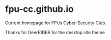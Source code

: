# fpu-cc.github.io
Current homepage for FPUs Cyber-Security Club.

Thanks for DeerRIDER for the desktop site theme
